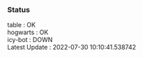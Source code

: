 ### Status


table : OK  
hogwarts : OK  
icy-bot : DOWN  
Latest Update : 2022-07-30 10:10:41.538742
